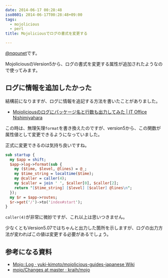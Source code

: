 ```yaml
---
date: 2014-06-17 00:28:48
iso8601: 2014-06-17T00:28:48+09:00
tags:
  - mojolicious
  - perl
title: Mojoliciousでログの書式を変更する

---
```


<p><a href="https://twitter.com/nqounet">@nqounet</a>です。</p>

<p>MojoliciousのVersion5から、ログの書式を変更する属性が追加されたようなので使ってみます。</p>



<h2>ログに情報を追加したかった</h2>

<p>結構前になりますが、ログに情報を追記する方法を書いたことがありました。</p>

<ul>
<li><a href="https://www.nqou.net/2012/11/09/080000">Mojoliciousのログにパッケージ名と行数も出力してみた | IT Office Nishimiyahara</a></li>
</ul>

<p>この時は、無理矢理<code>format</code>を書き換えたのですが、version5から、この関数が属性値として変更できるようになっていました。</p>

<p>正式に変更できるのは気持ち良いですね。</p>

```perl
sub startup {
  my $app = shift;
  $app->log->format(sub {
    my ($time, $level, @lines) = @_;
    my $time_string = localtime($time);
    my @caller = caller(4);
    my $caller = join ' ', $caller[0], $caller[2];
    return "[$time_string] [$level] [$caller] @lines\n";
  });
  my $r = $app->routes;
  $r->get('/')->to('index#start');
}
```

<p><code>caller(4)</code>が非常に微妙ですが、これ以上は思いつきません。</p>

<p>少なくともVersion5.07ではちゃんと出力した箇所を示しますが、ログの出力方法が変わればこの値は変更する必要があるでしょう。</p>

<h2>参考になる資料</h2>

<ul>
<li><a href="https://github.com/yuki-kimoto/mojolicious-guides-japanese/wiki/Mojo::Log#format">Mojo::Log · yuki-kimoto/mojolicious-guides-japanese Wiki</a></li>
<li><a href="https://github.com/kraih/mojo/blob/master/Changes">mojo/Changes at master · kraih/mojo</a></li>
</ul>
    	